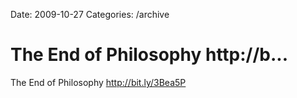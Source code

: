 Date: 2009-10-27
Categories: /archive

# The End of Philosophy http://b...

The End of Philosophy <a href="http://bit.ly/3Bea5P" rel="nofollow">http://bit.ly/3Bea5P</a>
